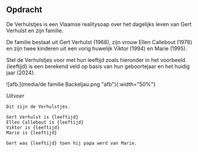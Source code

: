 ## Opdracht

De Verhulstjes is een Vlaamse realitysoap over het dagelijks leven van Gert Verhulst en zijn familie.

De familie bestaat uit Gert Verhulst (1968), zijn vrouw Ellen Callebout (1978) en zijn twee kinderen uit een vorig huwelijk Viktor (1994) en Marie (1995).

Stel de Verhulstjes voor met hun leeftijd zoals hieronder in het voorbeeld. {leeftijd} is een berekend veld op basis van hun geboortejaar en het huidig jaar (2024).

![afb.](media/de familie Backeljau.png "afb"){:width="50%"}



*Uitvoer*
```
Dit zijn de Verhulstjes.

Gert Verhulst is {leeftijd}
Ellen Callebout is {leeftijd}
Viktor is {leeftijd}
Marie is {leeftijd}

Gert was {leeftijd} toen hij papa werd van Marie.
```



